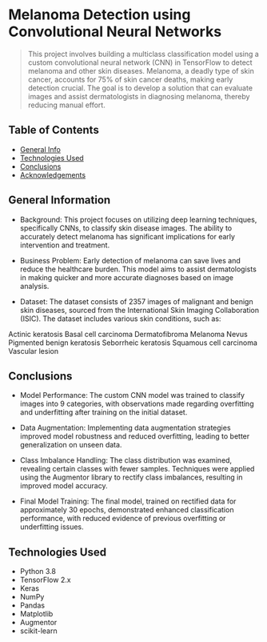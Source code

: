 # Melanoma Detection using Convolutional Neural Networks
> This project involves building a multiclass classification model using a custom convolutional neural network (CNN) in TensorFlow to detect melanoma and other skin diseases. Melanoma, a deadly type of skin cancer, accounts for 75% of skin cancer deaths, making early detection crucial. The goal is to develop a solution that can evaluate images and assist dermatologists in diagnosing melanoma, thereby reducing manual effort.


## Table of Contents
* [General Info](#general-information)
* [Technologies Used](#technologies-used)
* [Conclusions](#conclusions)
* [Acknowledgements](#acknowledgements)

<!-- You can include any other section that is pertinent to your problem -->

## General Information
- Background: This project focuses on utilizing deep learning techniques, specifically CNNs, to classify skin disease images. The ability to accurately detect melanoma has significant implications for early intervention and treatment.

- Business Problem: Early detection of melanoma can save lives and reduce the healthcare burden. This model aims to assist dermatologists in making quicker and more accurate diagnoses based on image analysis.

- Dataset: The dataset consists of 2357 images of malignant and benign skin diseases, sourced from the International Skin Imaging Collaboration (ISIC). The dataset includes various skin conditions, such as:

Actinic keratosis
Basal cell carcinoma
Dermatofibroma
Melanoma
Nevus
Pigmented benign keratosis
Seborrheic keratosis
Squamous cell carcinoma
Vascular lesion

<!-- You don't have to answer all the questions - just the ones relevant to your project. -->

## Conclusions
- Model Performance: The custom CNN model was trained to classify images into 9 categories, with observations made regarding overfitting and underfitting after training on the initial dataset.

- Data Augmentation: Implementing data augmentation strategies improved model robustness and reduced overfitting, leading to better generalization on unseen data.

- Class Imbalance Handling: The class distribution was examined, revealing certain classes with fewer samples. Techniques were applied using the Augmentor library to rectify class imbalances, resulting in improved model accuracy.

- Final Model Training: The final model, trained on rectified data for approximately 30 epochs, demonstrated enhanced classification performance, with reduced evidence of previous overfitting or underfitting issues.

<!-- You don't have to answer all the questions - just the ones relevant to your project. -->


## Technologies Used
- Python 3.8
- TensorFlow 2.x
- Keras
- NumPy
- Pandas
- Matplotlib
- Augmentor
- scikit-learn
